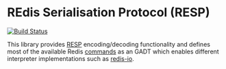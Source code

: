 # REdis Serialisation Protocol (RESP)

[![Build Status](https://travis-ci.org/twittner/redis-resp.svg?branch=master)](https://travis-ci.org/twittner/redis-resp)

This library provides [RESP][1] encoding/decoding functionality and
defines most of the available Redis [commands][2] as an GADT which
enables different interpreter implementations such as [redis-io][3].

[1]: http://redis.io/topics/protocol
[2]: http://redis.io/commands
[3]: https://github.com/twittner/redis-io
